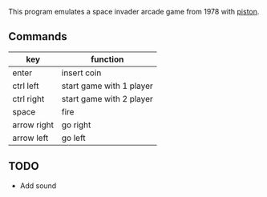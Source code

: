 
This program emulates a space invader arcade game from 1978 with [piston](https://www.piston.rs/).


Commands
-------
 
 | key         | function                  |
 |-------------|---------------------------|
 | enter       | insert coin               |
 | ctrl left   | start game with 1 player  |
 | ctrl right  | start game with 2 player  |
 | space       | fire                      |
 | arrow right | go right                  |
 | arrow left  | go left                   |



 TODO
 ----
  - Add sound